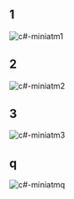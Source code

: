 ## 1
![c#-miniatm1](https://user-images.githubusercontent.com/97106063/162642279-ce93165c-6e1e-4956-8103-1fa21f1f2f20.png)
## 2
![c#-miniatm2](https://user-images.githubusercontent.com/97106063/162642284-ffb4d812-1b67-4c4d-af1c-0d82bc10c95c.png)
## 3
![c#-miniatm3](https://user-images.githubusercontent.com/97106063/162642287-2e22f86b-df83-4acf-aea5-d3ee0033b363.png)
## q
![c#-miniatmq](https://user-images.githubusercontent.com/97106063/162642289-50276afb-7884-4446-9ef9-32a74c434668.png)
